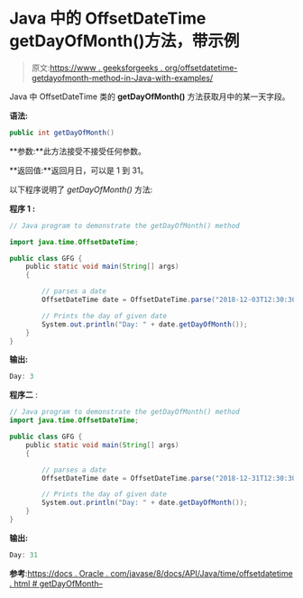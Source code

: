 # Java 中的 OffsetDateTime getDayOfMonth()方法，带示例

> 原文:[https://www . geeksforgeeks . org/offsetdatetime-getdayofmonth-method-in-Java-with-examples/](https://www.geeksforgeeks.org/offsetdatetime-getdayofmonth-method-in-java-with-examples/)

Java 中 OffsetDateTime 类的 **getDayOfMonth()** 方法获取月中的某一天字段。

**语法:**

```java
public int getDayOfMonth()

```

**参数:**此方法接受不接受任何参数。

**返回值:**返回月日，可以是 1 到 31。

以下程序说明了 *getDayOfMonth()* 方法:

**程序 1 :**

```java
// Java program to demonstrate the getDayOfMonth() method

import java.time.OffsetDateTime;

public class GFG {
    public static void main(String[] args)
    {

        // parses a date
        OffsetDateTime date = OffsetDateTime.parse("2018-12-03T12:30:30+01:00");

        // Prints the day of given date
        System.out.println("Day: " + date.getDayOfMonth());
    }
}
```

**输出:**

```java
Day: 3

```

**程序二** :

```java
// Java program to demonstrate the getDayOfMonth() method
import java.time.OffsetDateTime;

public class GFG {
    public static void main(String[] args)
    {

        // parses a date
        OffsetDateTime date = OffsetDateTime.parse("2018-12-31T12:30:30+01:00");

        // Prints the day of given date
        System.out.println("Day: " + date.getDayOfMonth());
    }
}
```

**输出:**

```java
Day: 31

```

**参考**:[https://docs . Oracle . com/javase/8/docs/API/Java/time/offsetdatetime . html # getDayOfMonth–](https://docs.oracle.com/javase/8/docs/api/java/time/OffsetDateTime.html#getDayOfMonth--)